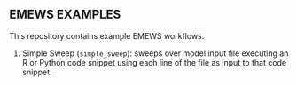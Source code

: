 EMEWS EXAMPLES
----------------

This repository contains example EMEWS workflows.

1. Simple Sweep (`simple_sweep`): sweeps over model input file executing an R or Python
code snippet using each line of the file as input to that code snippet.